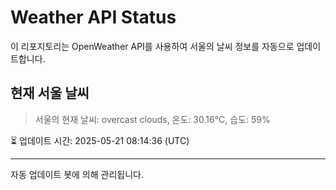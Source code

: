 
# Weather API Status

이 리포지토리는 OpenWeather API를 사용하여 서울의 날씨 정보를 자동으로 업데이트합니다.

## 현재 서울 날씨
> 서울의 현재 날씨: overcast clouds, 온도: 30.16°C, 습도: 59%

⏳ 업데이트 시간: 2025-05-21 08:14:36 (UTC)

---
자동 업데이트 봇에 의해 관리됩니다.
